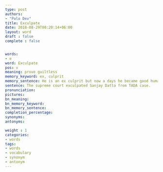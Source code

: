 ```yaml
---
type: post
authors:
- "Polo Dev"
title: Exculpate
date: 2018-08-29T00:20:14+06:00
layout: word
draft : false
complete : false


words:
- e
word: Exculpate
pos: v
meaning: prove guiltless
memory_keyword: ex, culprit
memory_sentence: He is an ex culprit but now a days he became good human being. He proved guiltless.
sentence: The supreme court exculpated Sanjay Datta from TADA case.
pronunciation:
pictures:
bn_meaning:
bn_memory_keyword:
bn_memory_sentence:
completion_percentage:
synonyms:
antonyms:

weight : 1
categories:
- words
tags:
- words
- vocabulary
- synonym
- antonym
---
```

